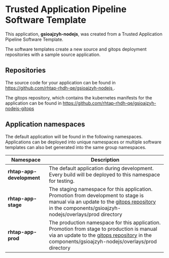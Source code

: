 # Trusted Application Pipeline Software Template

This application, **gsioajzyh-nodejs**, was created from a Trusted Application Pipeline Software Template.

The software templates create a new source and gitops deployment repositories with a sample source application. 

## Repositories

The source code for your application can be found in [https://github.com/rhtap-rhdh-qe/gsioajzyh-nodejs ](https://github.com/rhtap-rhdh-qe/gsioajzyh-nodejs ).
 
The gitops repository, which contains the kubernetes manifests for the application can be found in 
[https://github.com/rhtap-rhdh-qe/gsioajzyh-nodejs-gitops ](https://github.com/rhtap-rhdh-qe/gsioajzyh-nodejs-gitops ) 

## Application namespaces 

The default application will be found in the following namespaces. Applications can be deployed into unique namespaces or multiple software templates can also bet generated into the same group namespaces.  

|  Namespace   |  Description   |  
| -------- | -------- |   
| **rhtap-app-development** | The default application during development. Every build will be deployed to this namespace for testing. | 
| **rhtap-app-stage** | The staging namespace for this application. Promotion from development to stage is manual via an update to the [gitops repository](https://github.com/rhtap-rhdh-qe/gsioajzyh-nodejs-gitops ) in the components/gsioajzyh-nodejs/overlays/prod directory |  
| **rhtap-app-prod** | The production namespace for this application. Promotion from stage to production is manual via an update to the [gitops repository](https://github.com/rhtap-rhdh-qe/gsioajzyh-nodejs-gitops ) in the components/gsioajzyh-nodejs/overlays/prod directory | 